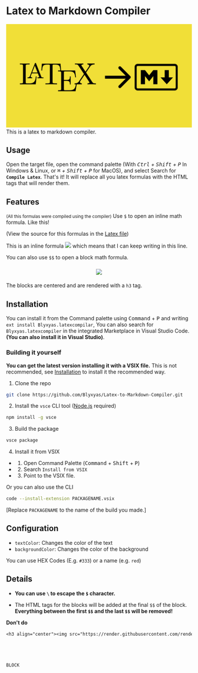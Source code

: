 # Latex to Markdown Compiler

<img src="https://raw.githubusercontent.com/Blyxyas/Latex-to-Markdown-Compiler/master/images/logo.png" />
This is a latex to markdown compiler.

## Usage

Open the target file, open the command palette (With *<kbd>Ctrl</kbd> + <kbd>Shift</kbd> + <kbd>P</kbd>* In Windows & Linux, or *<kbd>⌘</kbd> + <kbd>Shift</kbd> + <kbd>P</kbd>* for MacOS), and select Search for **`Compile Latex`**. That's it! It will replace all you latex formulas with the HTML tags that will render them.

## Features

<small>(All this formulas were compiled using the compiler)</small>
Use `$` to open an inline math formula. Like this!

(View the source for this formulas in the [Latex file](https://github.com/Blyxyas/Latex-to-Markdown-Compiler/blob/master/formulas.tex))

This is an inline formula <img src="https://render.githubusercontent.com/render/math?math=\bbox[%230d1117]{\color{%23fff}{E%3Dmc%5E2}}" /> which means that I can keep writing in this line.

You can also use `$$` to open a block math formula.
<h3 align="center"><img src="https://render.githubusercontent.com/render/math?math=\bbox[%230d1117]{\color{%23fff}{F_g%3D%5Cfrac%7BGm_1m_2%7D%7Bd%5E2%7D}}" /></h3>



The blocks are centered and are rendered with a `h3` tag.

## Installation

You can install it from the Command palette using <kbd>Command</kbd> + <kbd>P</kbd> and writing `ext install Blyxyas.latexcompilar`, You can also search for `Blyxyas.latexcompiler` in the integrated Marketplace in Visual Studio Code. **(You can also install it in Visual Studio)**.

### Building it yourself

**You can get the latest version installing it with a VSIX file.**
This is not recommended, see [Installation](#Installation) to install it the recommended way.

1. Clone the repo


```bash
git clone https://github.com/Blyxyas/Latex-to-Markdown-Compiler.git
```

2. Install the `vsce` CLI tool ([Node.js](https://nodejs.org/en/) required)

```bash
npm install -g vsce
```

3. Build the package


```bash
vsce package
```

4. Install it from VSIX

-  1. Open Command Palette (<kbd>Command</kbd> + <kbd>Shift</kbd> + <kbd>P</kbd>)
-  2. Search `Install from VSIX`
-  3. Point to the VSIX file.

Or you can also use the CLI


```bash
code --install-extension PACKAGENAME.vsix
```

\[Replace `PACKAGENAME` to the name of the build you made.]

## Configuration

- `textColor`: Changes the color of the text
- `backgroundColor`: Changes the color of the background

You can use HEX Codes (E.g. `#333`) or a name (e.g. `red`)

## Details

* **You can use `\` to escape the `$` character.**

* The HTML tags for the blocks will be added at the final `$$` of the block. **Everything between the first `$$` and the last `$$` will be removed!**

**Don't do**
```latex
<h3 align="center"><img src="https://render.githubusercontent.com/render/math?math=\bbox[%23101414]{\color{%23fff}{%20BLOCK%20%24%24%60%60%60%2a%2aDo%2a%2a%60%60%60latex}}" /></h3>




BLOCK

```